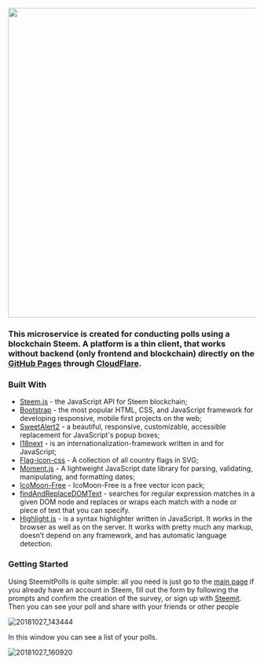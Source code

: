 
<p align="center"><a href="https://steemitpolls.com/" target="_blank" width="640"><img width="630" src="https://steemitpolls.com/graphics/steemitpolls-color.svg"></a>
</p>

### This microservice is created for conducting polls using a blockchain Steem. A platform is a thin client, that works without backend (only frontend and blockchain) directly on the [GitHub Pages](https://pages.github.com/) through [CloudFlare](https://www.cloudflare.com/).
### Built With
* [Steem.js](https://github.com/steemit/steem-js) - the JavaScript API for Steem blockchain;
* [Bootstrap](https://github.com/twbs/bootstrap) - the most popular HTML, CSS, and JavaScript framework for developing responsive, mobile first projects on the web;
* [SweetAlert2](https://github.com/limonte/sweetalert2) - a beautiful, responsive, customizable, accessible replacement for JavaScript's popup boxes;
* [I18next](https://www.i18next.com) -  is an internationalization-framework written in and for JavaScript;
* [Flag-icon-css](https://github.com/lipis/flag-icon-css) -  A collection of all country flags in SVG;
* [Moment.js](https://github.com/moment/moment/) - A lightweight JavaScript date library for parsing, validating, manipulating, and formatting dates;
* [IcoMoon-Free](https://github.com/Keyamoon/IcoMoon-Free) - IcoMoon-Free is a free vector icon pack;
* [findAndReplaceDOMText](https://github.com/padolsey/findAndReplaceDOMText) - searches for regular expression matches in a given DOM node and replaces or wraps each match with a node or piece of text that you can specify.
* [Highlight.js](https://github.com/highlightjs/highlight.js)  -  is a syntax highlighter written in JavaScript. It works in the browser as well as on the server. It works with pretty much any markup, doesn’t depend on any framework, and has automatic language detection.

### Getting Started
Using SteemitPolls is quite simple: all you need is just go to the [main page](https://steemitpolls.com/#create) if you already have an account in Steem, fill out the form by following the prompts and confirm the creation of the survey, or sign up with [Steemit](https://steemit.com/). Then you can see your poll and share with your friends or other people

![20181027_143444](https://user-images.githubusercontent.com/36364669/47604735-67be8c00-da06-11e8-975a-5c7768781475.gif)

In this window you can see a list of your polls.

![20181027_160920](https://user-images.githubusercontent.com/36364669/47604742-7147f400-da06-11e8-9c18-b55ea93d7c1e.gif)
